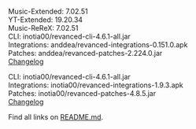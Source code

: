 Music-Extended: 7.02.51  
YT-Extended: 19.20.34  
Music-ReReX: 7.02.51  
CLI: inotia00/revanced-cli-4.6.1-all.jar  
Integrations: anddea/revanced-integrations-0.151.0.apk  
Patches: anddea/revanced-patches-2.224.0.jar  
[Changelog](https://github.com/anddea/revanced-patches/releases/tag/v2.224.0)

CLI: inotia00/revanced-cli-4.6.1-all.jar  
Integrations: inotia00/revanced-integrations-1.9.3.apk  
Patches: inotia00/revanced-patches-4.8.5.jar  
[Changelog](https://github.com/inotia00/revanced-patches/releases/tag/v4.8.5)  

Find all links on [README.md](https://github.com/Kevinr99089/Extended.Builder).  
